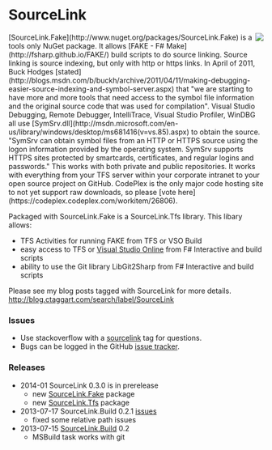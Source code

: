 
# SourceLink

<img src="http://ctaggart.github.io/SourceLink/SourceLink128.jpg" align="right">
[SourceLink.Fake](http://www.nuget.org/packages/SourceLink.Fake) is a tools only NuGet package. It allows [FAKE - F# Make](http://fsharp.github.io/FAKE/) build scripts to do source linking. Source linking is source indexing, but only with http or https links. In April of 2011, Buck Hodges [stated](http://blogs.msdn.com/b/buckh/archive/2011/04/11/making-debugging-easier-source-indexing-and-symbol-server.aspx) that "we are starting to have more and more tools that need access to the symbol file information and the original source code that was used for compilation". Visual Studio Debugging, Remote Debugger, IntelliTrace, Visual Studio Profiler, WinDBG all use [SymSrv.dll](http://msdn.microsoft.com/en-us/library/windows/desktop/ms681416(v=vs.85).aspx) to obtain the source. "SymSrv can obtain symbol files from an HTTP or HTTPS source using the logon information provided by the operating system. SymSrv supports HTTPS sites protected by smartcards, certificates, and regular logins and passwords." This works with both private and public repositories. It works with everything from your TFS server within your corporate intranet to your open source project on GitHub. CodePlex is the only major code hosting site to not yet support raw downloads, so please [vote here](https://codeplex.codeplex.com/workitem/26806).

Packaged with SourceLink.Fake is a SourceLink.Tfs library. This libary allows:
* TFS Activities for running FAKE from TFS or VSO Build
* easy access to TFS or [Visual Studio Online](http://www.visualstudio.com/) from F# Interactive and build scripts
* ability to use the Git library LibGit2Sharp from F# Interactive and build scripts

Please see my blog posts tagged with SourceLink for more details.
http://blog.ctaggart.com/search/label/SourceLink

### Issues
* Use stackoverflow with a [sourcelink](http://stackoverflow.com/questions/tagged/sourcelink) tag for questions.
* Bugs can be logged in the GitHub [issue tracker](https://github.com/ctaggart/SourceLink/issues).

### Releases

* 2014-01 SourceLink 0.3.0 is in prerelease
  * new [SourceLink.Fake](http://www.nuget.org/packages/SourceLink.Fake) package  
  * new [SourceLink.Tfs](http://www.nuget.org/packages/SourceLink.Tfs) package
* 2013-07-17 SourceLink.Build 0.2.1 [issues](https://github.com/ctaggart/SourceLink/issues?milestone=1&state=closed)  
  * fixed some relative path issues
* 2013-07-15 [SourceLink.Build](http://www.nuget.org/packages/SourceLink.Build) 0.2  
  * MSBuild task works with git

